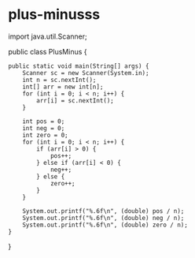 # plus-minusss
import java.util.Scanner;

public class PlusMinus {

    public static void main(String[] args) {
        Scanner sc = new Scanner(System.in);
        int n = sc.nextInt();
        int[] arr = new int[n];
        for (int i = 0; i < n; i++) {
            arr[i] = sc.nextInt();
        }

        int pos = 0;
        int neg = 0;
        int zero = 0;
        for (int i = 0; i < n; i++) {
            if (arr[i] > 0) {
                pos++;
            } else if (arr[i] < 0) {
                neg++;
            } else {
                zero++;
            }
        }

        System.out.printf("%.6f\n", (double) pos / n);
        System.out.printf("%.6f\n", (double) neg / n);
        System.out.printf("%.6f\n", (double) zero / n);
    }

}
